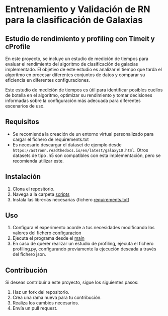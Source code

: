 # Entrenamiento y Validación de RN para la clasificación de Galaxias
## Estudio de rendimiento y profiling con Timeit y cProfile

En este proyecto, se incluye un estudio de medición de tiempos para evaluar el rendimiento del algoritmo de clasificación de galaxias implementado. El objetivo de este estudio es analizar el tiempo que tarda el algoritmo en procesar diferentes conjuntos de datos y comparar su eficiencia en diferentes configuraciones.

Este estudio de medición de tiempos es útil para identificar posibles cuellos de botella en el algoritmo, optimizar su rendimiento y tomar decisiones informadas sobre la configuración más adecuada para diferentes escenarios de uso.

## Requisitos

- Se recomienda la creación de un entorno virtual personalizado para cargar el fichero de requirements.txt
- Es necesario descargar el dataset de ejemplo desde `https://astronn.readthedocs.io/en/latest/galaxy10.html`. Otros datasets de tipo .h5 son compatibles con esta implementación, pero se recomienda utilizar este.

## Instalación

1. Clona el repositorio.
2. Navega a la carpeta [scripts](./scripts/)
3. Instala las librerías necesarias (fichero [requirements.txt](./requirements.txt))

## Uso

1. Configura el experimento acorde a tus necesidades modificando los valores del fichero [configuracion](./scripts/configuracion.json)
2. Ejecuta el programa desde el [main](./scripts/main.py)
3. En caso de querer realizar un estudio de profiling, ejecuta el fichero profiling.py, configurando previamente la ejecución deseada a través del fichero json.


## Contribución

Si deseas contribuir a este proyecto, sigue los siguientes pasos:

1. Haz un fork del repositorio.
2. Crea una rama nueva para tu contribución.
3. Realiza los cambios necesarios.
4. Envía un pull request.

